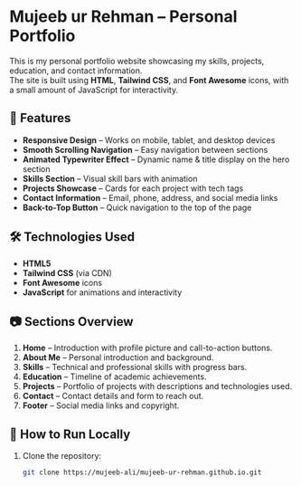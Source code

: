 # Mujeeb ur Rehman – Personal Portfolio

This is my personal portfolio website showcasing my skills, projects, education, and contact information.  
The site is built using **HTML**, **Tailwind CSS**, and **Font Awesome** icons, with a small amount of JavaScript for interactivity.

## 📂 Features

- **Responsive Design** – Works on mobile, tablet, and desktop devices
- **Smooth Scrolling Navigation** – Easy navigation between sections
- **Animated Typewriter Effect** – Dynamic name & title display on the hero section
- **Skills Section** – Visual skill bars with animation
- **Projects Showcase** – Cards for each project with tech tags
- **Contact Information** – Email, phone, address, and social media links
- **Back-to-Top Button** – Quick navigation to the top of the page

## 🛠️ Technologies Used

- **HTML5**
- **Tailwind CSS** (via CDN)
- **Font Awesome** icons
- **JavaScript** for animations and interactivity

## 📷 Sections Overview

1. **Home** – Introduction with profile picture and call-to-action buttons.
2. **About Me** – Personal introduction and background.
3. **Skills** – Technical and professional skills with progress bars.
4. **Education** – Timeline of academic achievements.
5. **Projects** – Portfolio of projects with descriptions and technologies used.
6. **Contact** – Contact details and form to reach out.
7. **Footer** – Social media links and copyright.

## 🚀 How to Run Locally

1. Clone the repository:
   ```bash
   git clone https://mujeeb-ali/mujeeb-ur-rehman.github.io.git
